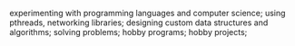 experimenting with programming languages and computer science; using pthreads, networking libraries; designing custom data structures and algorithms; solving problems; hobby programs; hobby projects;